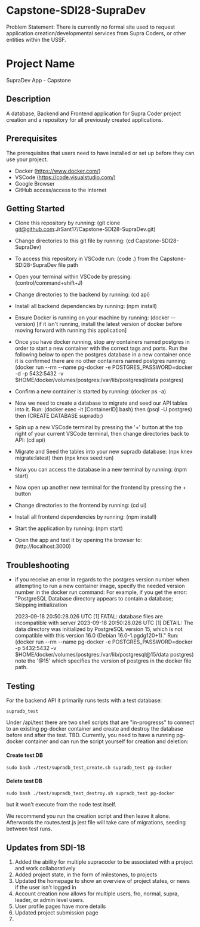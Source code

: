 # Capstone-SDI28-SupraDev
Problem Statement: There is currently no formal site used to request application creation/developmental services from Supra Coders, or other entities within the USSF.

# Project Name

SupraDev App - Capstone

## Description

A database, Backend and Frontend application for Supra Coder project creation and a repository for all previously created applications.

## Prerequisites

The prerequisites that users need to have installed or set up before they can use your project.

- Docker (https://www.docker.com/)
- VSCode (https://code.visualstudio.com/)
- Google Browser
- GitHub access/access to the internet

## Getting Started

- Clone this repository by running:
  (git clone git@github.com:JrSant17/Capstone-SDI28-SupraDev.git)
- Change directories to this git file by running:
  (cd Capstone-SDI28-SupraDev)
- To access this repository in VSCode run:
  (code .) from the Capstone-SDI28-SupraDev file path
- Open your terminal within VSCode by pressing:
  (control/command+shift+J)
- Change directories to the backend by running:
  (cd api)
- Install all backend dependencies by running:
  (npm install)
- Ensure Docker is running on your machine by running:
  (docker --version)
  [if it isn't running, install the latest version of docker before moving forward with running this application]
- Once you have docker running, stop any containers named postgres in order to start a new container with the correct tags and ports. Run the following below to open the postgres database in a new container once it is confirmed there are no other containers named postgres running:
  (docker run --rm --name pg-docker -e POSTGRES_PASSWORD=docker -d -p 5432:5432 -v $HOME/docker/volumes/postgres:/var/lib/postgresql/data postgres)
- Confirm a new container is started by running:
  (docker ps -a)
- Now we need to create a database to migrate and seed our API tables into it. Run:
  (docker exec -it [ContainerID] bash) then (psql -U postgres) then (CREATE DATABASE supradb;)
- Spin up a new VSCode terminal by pressing the '+' button at the top right of your current VSCode terminal, then change directories back to API:
  (cd api)
- Migrate and Seed the tables into your new supradb database:
  (npx knex migrate:latest) then (npx knex seed:run)
- Now you can access the database in a new terminal by running:
  (npm start)

- Now open up another new terminal for the frontend by pressing the + button
- Change directories to the frontend by running:
  (cd ui)
- Install all frontend dependencies by running:
  (npm install)
- Start the application by running:
  (npm start)
- Open the app and test it by opening the browser to:
  (http://localhost:3000)


## Troubleshooting

- if you receive an error in regards to the postgres version number when attempting to run a new container image, specify the needed version number in the docker run command:
  For example, if you get the error:
  "PostgreSQL Database directory appears to contain a database; Skipping initialization

  2023-09-18 20:50:28.026 UTC [1] FATAL:  database files are incompatible with server
  2023-09-18 20:50:28.026 UTC [1] DETAIL:  The data directory was initialized by PostgreSQL version 15, which is not compatible with this version 16.0 (Debian 16.0-1.pgdg120+1)."
  Run:
  (docker run --rm --name pg-docker -e POSTGRES_PASSWORD=docker -p 5432:5432 -v $HOME/docker/volumes/postgres:/var/lib/postgresql@15/data postgres) note the '@15' which specifies the version of postgres in the docker file path.

## Testing

For the backend API it primarily runs tests with a test database:
```
supradb_test
```
Under /api/test there are two shell scripts that are "in-progresss" to connect to an existing pg-docker container and create and destroy the database before and after the test. TBD.
Currently, you need to have a running pg-docker container and can run the script yourself for creation and deletion:
####  Create test DB
```
sudo bash ./test/supradb_test_create.sh supradb_test pg-docker
```

#### Delete test DB
```
sudo bash ./test/supradb_test_destroy.sh supradb_test pg-docker
```
but it won't execute from the node test itself.

We recommend you run the creation script and then leave it alone. Afterwords the routes.test.js jest file will take care of migrations, seeding between test runs.

## Updates from SDI-18

1. Added the ability for multiple supracoder to be associated with a project and work collaboratively
2. Added project state, in the form of milestones, to projects
3. Updated the homepage to show an overview of project states, or news if the user isn't logged in
4. Account creation now allows for multiple users, fro, normal, supra, leader, or admin level users.
5. User profile pages have more details
6. Updated project submission page
7. 